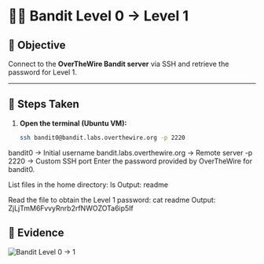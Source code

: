 # 🏴‍☠️ Bandit Level 0 → Level 1

## 🎯 Objective
Connect to the **OverTheWire Bandit server** via SSH and retrieve the password for Level 1.

---

## 🔧 Steps Taken

1. **Open the terminal (Ubuntu VM):**
   ```bash
   ssh bandit0@bandit.labs.overthewire.org -p 2220
   
bandit0 → Initial username
bandit.labs.overthewire.org → Remote server
-p 2220 → Custom SSH port
Enter the password provided by OverTheWire for bandit0.

List files in the home directory:
ls
Output: readme

Read the file to obtain the Level 1 password:
cat readme
Output: ZjLjTmM6FvvyRnrb2rfNWOZOTa6ip5If

## 📸 Evidence
![Bandit Level 0 → 1](./level0-1.png)

